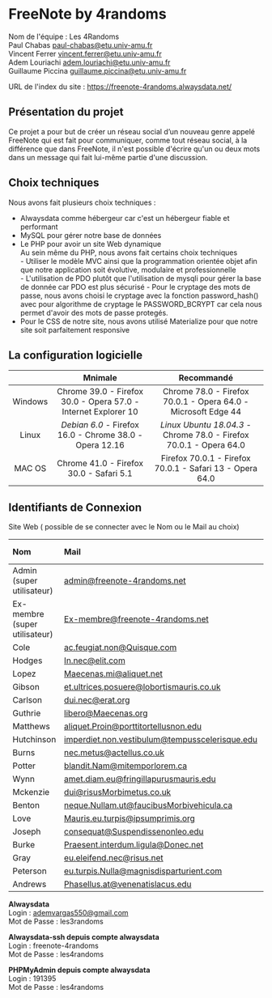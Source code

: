 # FreeNote by 4randoms

Nom de l'équipe : Les 4Randoms  
Paul Chabas paul-chabas@etu.univ-amu.fr  
Vincent Ferrer vincent.ferrer@etu.univ-amu.fr  
Adem Louriachi adem.louriachi@etu.univ-amu.fr  
Guillaume Piccina guillaume.piccina@etu.univ-amu.fr  

URL de l'index du site : https://freenote-4randoms.alwaysdata.net/  

Présentation du projet
----------------------
Ce projet a pour but de créer un réseau social d’un nouveau genre appelé FreeNote qui est fait pour communiquer, comme tout réseau social, à la différence que dans FreeNote, il n'est possible d'écrire qu'un ou deux mots dans un message qui fait lui-même partie d'une discussion.

Choix techniques  
----------------
Nous avons fait plusieurs choix techniques :  
  - Alwaysdata comme hébergeur car c'est un hébergeur fiable et performant  
  - MySQL pour gérer notre base de données
  - Le PHP pour avoir un site Web dynamique  
    Au sein même du PHP, nous avons fait certains choix techniques  
        - Utiliser le modèle MVC ainsi que la programmation orientée objet afin que notre application soit évolutive, modulaire et professionnelle  
        - L'utilisation de PDO plutôt que l'utilisation de mysqli pour gérer la base de donnée car PDO est plus sécurisé
        - Pour le cryptage des mots de passe, nous avons choisi le cryptage avec la fonction password_hash() avec pour algorithme de cryptage le PASSWORD_BCRYPT car cela nous permet d'avoir des mots de passe protegés.
  - Pour le CSS de notre site, nous avons utilisé Materialize pour que notre site soit parfaitement responsive  
  
  
La configuration logicielle  
---------------------------
|         | Mnimale | Recommandé |
|:-------:|:-------:|:----------:|
| Windows | Chrome 39.0 - Firefox 30.0 - Opera 57.0 - Internet Explorer 10 | Chrome 78.0 - Firefox 70.0.1 - Opera 64.0 - Microsoft Edge 44 |
|  Linux  | *Debian 6.0* - Firefox 16.0 - Chrome 38.0 - Opera 12.16 |  *Linux Ubuntu 18.04.3* - Chrome 78.0 - Firefox 70.0.1 - Opera 64.0 |
|  MAC OS | Chrome 41.0 - Firefox 30.0 - Safari 5.1 | Firefox 70.0.1 - Firefox 70.0.1 - Safari 13 - Opera 64.0 |
  
Identifiants de Connexion  
-------------------------

Site Web ( possible de se connecter avec le Nom ou le Mail au choix)

| Nom                            | Mail                                            | Mot De Passe  |
|:-------------------------------|:------------------------------------------------|:--------------|
| Admin      (super utilisateur) | admin@freenote-4randoms.net                     | Admin         |
| Ex-membre  (super utilisateur) | Ex-membre@freenote-4randoms.net                 | Ex-membre     |
| Cole                           | ac.feugiat.non@Quisque.com                      | Cole          |
| Hodges                         | In.nec@elit.com                                 | Hodges        |
| Lopez                          | Maecenas.mi@aliquet.net                         | Lopez         |
| Gibson                         | et.ultrices.posuere@lobortismauris.co.uk        | Gibson        |
| Carlson                        | dui.nec@erat.org                                | Carlson       |
| Guthrie                        | libero@Maecenas.org                             | Guthrie       |
| Matthews                       | aliquet.Proin@porttitortellusnon.edu            | Matthews      |
| Hutchinson                     | imperdiet.non.vestibulum@tempusscelerisque.edu  | Hutchinson    |
| Burns                          | nec.metus@actellus.co.uk                        | Burns         |
| Potter                         | blandit.Nam@mitemporlorem.ca                    | Potter        |
| Wynn                           | amet.diam.eu@fringillapurusmauris.edu           | Wynn          |
| Mckenzie                       | dui@risusMorbimetus.co.uk                       | Mckenzie      |
| Benton                         | neque.Nullam.ut@faucibusMorbivehicula.ca        | Benton        |
| Love                           | Mauris.eu.turpis@ipsumprimis.org                | Love          |
| Joseph                         | consequat@Suspendissenonleo.edu                 | Joseph        |
| Burke                          | Praesent.interdum.ligula@Donec.net              | Burke         |
| Gray                           | eu.eleifend.nec@risus.net                       | Gray          |
| Peterson                       | eu.turpis.Nulla@magnisdisparturient.com         | Peterson      |
| Andrews                        | Phasellus.at@venenatislacus.edu                 | Andrews       |


**Alwaysdata**  
Login :  	ademvargas550@gmail.com  
Mot de Passe :   les3randoms  

**Alwaysdata-ssh depuis compte alwaysdata**  
Login :  	freenote-4randoms  
Mot de Passe :   les4randoms  

**PHPMyAdmin depuis compte alwaysdata**  
Login :  	191395  
Mot de Passe :   les4randoms  

